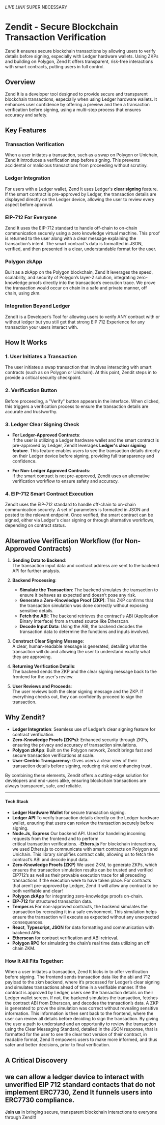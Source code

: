 *LIVE LINK* SUPER NECESSARY
# Zendit - Secure Blockchain Transaction Verification
Zend It ensures secure blockchain transactions by allowing users to verify details before signing, especially with Ledger hardware wallets. Using ZKPs and building on Polygon, Zend It offers transparent, risk-free interactions with smart contracts, putting users in full control.

## Overview

Zend It is a developer tool designed to provide secure and transparent blockchain transactions, especially when using Ledger hardware wallets. It enhances user confidence by offering a preview and then a transaction verification before signing, using a multi-step process that ensures accuracy and safety.

## Key Features 

### Transaction Verification
When a user initiates a transaction, such as a swap on Polygon or Unichain, Zend It introduces a verification step before signing. This prevents accidental or malicious transactions from proceeding without scrutiny.

### Ledger Integration
For users with a Ledger wallet, Zend It uses Ledger's **clear signing** feature. If the smart contract is pre-approved by Ledger, the transaction details are displayed directly on the Ledger device, allowing the user to review every aspect before approval.

### EIP-712 For Everyone
Zend It uses the EIP-712 standard to handle off-chain to on-chain communication securely using a zero knowledge virtual machine. This proof is returned to the user along with a clear message explaining the transaction’s intent. The smart contract's data is formatted in JSON, verified, and then presented in a clear, understandable format for the user.

### Polygon zkApp
Built as a zkApp on the Polygon blockchain, Zend It leverages the speed, scalability, and security of Polygon’s layer-2 solution, integrating zero-knowledge proofs directly into the transaction’s execution trace. We prove the transaction would occur on chain in a safe and private manner, off chain, using zkm.

### Integration Beyond Ledger
ZendIt is a Developer’s Tool for allowing users to verify ANY contract with or without ledger but you still get that strong EIP 712 Experience for any transaction your users interact with.


## How It Works

### 1. **User Initiates a Transaction**
The user initiates a swap transaction that involves interacting with smart contracts (such as on Polygon or Unichain). At this point, Zendit steps in to provide a critical security checkpoint.

### 2. **Verification Button**
Before proceeding, a "Verify" button appears in the interface. When clicked, this triggers a verification process to ensure the transaction details are accurate and trustworthy.

### 3. **Ledger Clear Signing Check**

- **For Ledger-Approved Contracts**:  
  If the user is utilizing a Ledger hardware wallet and the smart contract is pre-approved by Ledger, Zendit leverages **Ledger's clear signing feature**. This feature enables users to see the transaction details directly on their Ledger device before signing, providing full transparency and confidence.

- **For Non-Ledger Approved Contracts**:  
  If the smart contract is not pre-approved, Zendit uses an alternative verification workflow to ensure safety and accuracy.

### 4. **EIP-712 Smart Contract Execution**
Zendit uses the EIP-712 standard to handle off-chain to on-chain communication securely. A set of parameters is formatted in JSON and posted to the relevant endpoint. Once verified, the smart contract can be signed, either via Ledger's clear signing or through alternative workflows, depending on contract status.

## Alternative Verification Workflow (for Non-Approved Contracts)

1. **Sending Data to Backend**:  
   The transaction input data and contract address are sent to the backend API for further analysis.

2. **Backend Processing**:
   - **Simulate the Transaction**: The backend simulates the transaction to ensure it behaves as expected and doesn’t pose any risk.
   - **Generate a Zero-Knowledge Proof (ZKP)**: This ZKP confirms that the transaction simulation was done correctly without exposing sensitive details.
   - **Fetch the ABI**: The backend retrieves the contract's ABI (Application Binary Interface) from a trusted source like Etherscan.
   - **Decode Input Data**: Using the ABI, the backend decodes the transaction data to determine the functions and inputs involved.

3. **Construct Clear Signing Message**:  
   A clear, human-readable message is generated, detailing what the transaction will do and allowing the user to understand exactly what they are approving.

4. **Returning Verification Details**:  
   The backend sends the ZKP and the clear signing message back to the frontend for the user's review.

5. **User Reviews and Proceeds**:  
   The user reviews both the clear signing message and the ZKP. If everything checks out, they can confidently proceed to sign the transaction.

## Why Zendit?

- **Ledger Integration**: Seamless use of Ledger’s clear signing feature for contract verification.
- **Zero-Knowledge Proofs (ZKPs)**: Enhanced security through ZKPs, ensuring the privacy and accuracy of transaction simulations.
- **Polygon zkApp**: Built on the Polygon network, Zendit brings fast and secure transaction verifications at scale.
- **User-Centric Transparency**: Gives users a clear view of their transaction details before signing, reducing risk and enhancing trust.

By combining these elements, Zendit offers a cutting-edge solution for developers and end-users alike, ensuring blockchain transactions are always transparent, safe, and reliable.

---

#### Tech Stack

- **Ledger Hardware Wallet** for secure transaction signing.
- **Ledger API** To verify transaction details directly on the Ledger hardware wallet, ensuring that users can review                   the transaction securely before signing.
- **Node.Js**, **Express** Our backend API. Used for handeling incoming requests from the frontend and to perform   
                           critical transaction verifications.
-**Ethers.js** For blockchain interactions, we used Ethers.js to communicate with smart contracts on Polygon and 
               Unichain. This library simplifies contract calls, allowing us to fetch the contract’s ABI and decode 
               input data.
- **Zero-Knowledge Proofs (ZKP)** We used ZKM, to generate ZKPs, which ensures the transaction simulation results can 
                                  be trusted and verified EIP712’s as well as their provable execution trace for all 
                                  preceding transactions if the execution were to have taken place. For contracts that aren’t pre-approved by Ledger, Zend It will allow any contract to be both verifiable and clear!
- **Polygon zkApp** for integrating zero-knowledge proofs on-chain.
- **EIP-712** for structured transaction data.
- **Temper.rs** For non-approved contracts, the backend simulates the transaction by recreating it in a safe 
                environment. This simulation helps ensure the transaction will execute as expected without any 
                unexpected consequences. 
- **React**, **Typescript, JSON** for data formatting and communication with backend APIs.
- **Etherscan** for contract verification and ABI retrieval.
- **Polygon RPC**  for simulating the chain’s real time data utilizing an off chain ZKM.

### **How It All Fits Together:**
When a user initiates a transaction, Zend It kicks in to offer verification before signing. The frontend sends transaction data like the abi and 712 payload to the zkm backend, where it’s processed for Ledger’s clear signing and simulates transactions ahead of time in a verifiable manner. If the contract is approved by Ledger, users see the transaction details on their Ledger wallet screen. If not, the backend simulates the transaction, fetches the contract ABI from Etherscan, and decodes the transaction’s data. A ZKP is generated to prove the simulation was correct without revealing sensitive information. This information is then sent back to the frontend, where the user can review all details before deciding to sign the transaction. By giving the user a path to understand and an opportunity to review the transaction using the Clear Messaging Standard, detailed in the JSON response, that is formatted for the user to see the clear text version of their contract, in readable format, Zend It empowers users to make more informed, and thus safer and better decisions, prior to final verification.  

## A Critical Discovery
we can allow a ledger device to interact with unverified EIP 712 standard contacts that do not implement ERC7730,  Zend It funnels users into ERC7730 compliance. 
---

**Join us** in bringing secure, transparent blockchain interactions to everyone through Zendit!
